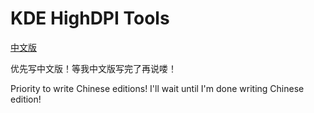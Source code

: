 # KDE HighDPI Tools

[中文版](README.zh-cn.md)

优先写中文版！等我中文版写完了再说喽！

Priority to write Chinese editions! I'll wait until I'm done writing Chinese edition!